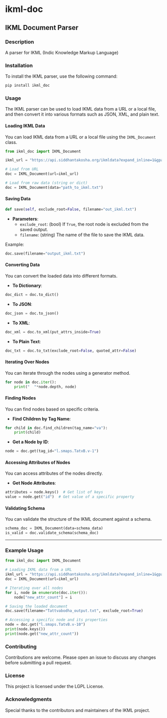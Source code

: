 # ikml-doc

## IKML Document Parser

### Description
A parser for IKML (Indic Knowledge Markup Language)

### Installation
To install the IKML parser, use the following command:

```bash
pip install ikml_doc
```

### Usage
The IKML parser can be used to load IKML data from a URL or a local file, and then convert it into various formats such as JSON, XML, and plain text.

#### Loading IKML Data
You can load IKML data from a URL or a local file using the `IKML_Document` class.

```python
from ikml_doc import IKML_Document
```

```python
ikml_url = "https://api.siddhantakosha.org/ikmldata?expand_inline=1&gpath=libraries/smap-granthas/Tattvabodha/all-ikml.txt&fmt=txt"
```

```python
# Load from URL
doc = IKML_Document(url=ikml_url)

# Load from raw data (string or dict)
doc = IKML_Document(data="path_to_ikml.txt")
```

#### Saving Data
```python
def save(self, exclude_root=False, filename="out_ikml.txt")
```
- **Parameters**:
  - `exclude_root`: (bool) If `True`, the root node is excluded from the saved output.
  - `filename`: (string) The name of the file to save the IKML data.

Example:
```python
doc.save(filename="output_ikml.txt")
```

#### Converting Data
You can convert the loaded data into different formats.

- **To Dictionary**:
```python
doc_dict = doc.to_dict()
```

- **To JSON**:
```python
doc_json = doc.to_json()
```

- **To XML**:
```python
doc_xml = doc.to_xml(put_attrs_inside=True)
```

- **To Plain Text**:
```python
doc_txt = doc.to_txt(exclude_root=False, quoted_attr=False)
```

#### Iterating Over Nodes
You can iterate through the nodes using a generator method.

```python
for node in doc.iter():
    print("  "*node.depth, node)
```

#### Finding Nodes
You can find nodes based on specific criteria.

- **Find Children by Tag Name**:
```python
for child in doc.find_children(tag_name="va"):
    print(child)
```

- **Get a Node by ID**:
```python
node = doc.get(tag_id="l.smaps.TatvB.v-1")
```

#### Accessing Attributes of Nodes
You can access attributes of the nodes directly.

- **Get Node Attributes**:
```python
attributes = node.keys()  # Get list of keys
value = node.get("id")  # Get value of a specific property
```

#### Validating Schema
You can validate the structure of the IKML document against a schema.

```python
schema_doc = IKML_Document(data=schema_data)
is_valid = doc.validate_schema(schema_doc)
```

---

### Example Usage

```python
from ikml_doc import IKML_Document

# Loading IKML data from a URL
ikml_url = "https://api.siddhantakosha.org/ikmldata?expand_inline=1&gpath=libraries/smap-granthas/Tattvabodha/all-ikml.txt&fmt=txt"
doc = IKML_Document(url=ikml_url)

# Iterating over all nodes
for i, node in enumerate(doc.iter()):
    node["new_attr_count"] = i

# Saving the loaded document
doc.save(filename="Tattvabodha_output.txt", exclude_root=True)

# Accessing a specific node and its properties
node = doc.get("l.smaps.TatvB.v-10")
print(node.keys())
print(node.get("new_attr_count"))
```


### Contributing
Contributions are welcome. Please open an issue to discuss any changes before submitting a pull request.

### License
This project is licensed under the LGPL License.

### Acknowledgments
Special thanks to the contributors and maintainers of the IKML project.
